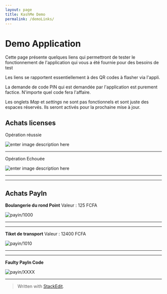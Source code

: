 ```yaml
---
layout: page
title: KashMe Demo
permalink: /demoLinks/
---
```


# Demo Application 

Cette page présente quelques liens qui permettront de tester le fonctionnement de l'application qui vous a été fournie pour des besoins de test

Les liens se rapportent essentiellement à des QR codes à flasher via l'appli.

La demande de code PIN qui est demandée par l'application est purement factice. N'importe quel code fera l'affaire.

Les onglets *Map* et *settings* ne sont pas fonctionnels et sont juste des espaces réservés. Ils seront activés pour la prochaine mise à jour.


## Achats licenses

Opération réussie

![enter image description here](http://chart.apis.google.com/chart?cht=qr&chs=300x300&chl=prt/XXMRC&chld=H%7C0)

<hr>

Opération Echouée

![enter image description here](http://chart.apis.google.com/chart?cht=qr&chs=300x300&chl=prt/DCE01&chld=H%7C0)
<hr>
<hr>

## Achats PayIn


**Boulangerie du rond Point**
Valeur :  125 FCFA

![payin/1000
](http://chart.apis.google.com/chart?cht=qr&chs=300x300&chl=payin/1000&chld=H%7C0) 

<hr/>
<hr/>

**Tiket de transport**
Valeur :  12400 FCFA

![payin/1010
](http://chart.apis.google.com/chart?cht=qr&chs=300x300&chl=payin/1010&chld=H%7C0) 

<hr/>
<hr/>




**Faulty PayIn Code**


![payin/XXXX
](http://chart.apis.google.com/chart?cht=qr&chs=300x300&chl=payin/XXXX&chld=H%7C0)

<hr>

> Written with [StackEdit](https://stackedit.io/).
